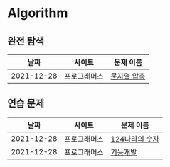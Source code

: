 # Algorithm



##  완전 탐색

| 날짜       | 사이트       | 문제 이름                                                    |
| ---------- | ------------ | ------------------------------------------------------------ |
| 2021-12-28 | 프로그래머스 | [문자열 압축](https://github.com/JeangyuHeo/Algorithm/blob/main/%EC%99%84%EC%A0%84%ED%83%90%EC%83%89/%ED%94%84%EB%A1%9C%EA%B7%B8%EB%9E%98%EB%A8%B8%EC%8A%A4_%EB%AC%B8%EC%9E%90%EC%97%B4_%EC%95%95%EC%B6%95.cpp) |



## 연습 문제

| 날짜       | 사이트       | 문제 이름                                                    |
| ---------- | ------------ | ------------------------------------------------------------ |
| 2021-12-28 | 프로그래머스 | [124나라의 숫자](https://github.com/JeangyuHeo/Algorithm/blob/main/%EC%97%B0%EC%8A%B5%EB%AC%B8%EC%A0%9C/%ED%94%84%EB%A1%9C%EA%B7%B8%EB%9E%98%EB%A8%B8%EC%8A%A4_124%EB%82%98%EB%9D%BC%EC%9D%98_%EC%88%AB%EC%9E%90.cpp) |
| 2021-12-28 | 프로그래머스 | [기능개발](https://github.com/JeangyuHeo/Algorithm/blob/main/%EC%97%B0%EC%8A%B5%EB%AC%B8%EC%A0%9C/%ED%94%84%EB%A1%9C%EA%B7%B8%EB%9E%98%EB%A8%B8%EC%8A%A4_%EA%B8%B0%EB%8A%A5%EA%B0%9C%EB%B0%9C.cpp) |

